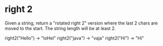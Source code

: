# right 2

Given a string, return a "rotated right 2" version where the last 2 chars are moved to the start. The string length will be at least 2.


right2("Hello") → "loHel"
right2("java") → "vaja"
right2("Hi") → "Hi"
